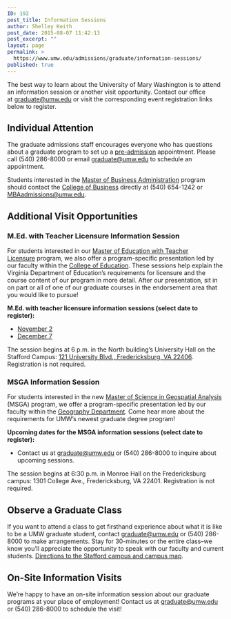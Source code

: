 ```yaml
---
ID: 192
post_title: Information Sessions
author: Shelley Keith
post_date: 2015-08-07 11:42:13
post_excerpt: ""
layout: page
permalink: >
  https://www.umw.edu/admissions/graduate/information-sessions/
published: true
---
```

The best way to learn about the University of Mary Washington is to attend an information session or another visit opportunity. Contact our office at <a href="mailto:graduate@umw.edu">graduate@umw.edu</a> or visit the corresponding event registration links below to register.
<h2>Individual Attention</h2>
The graduate admissions staff encourages everyone who has questions about a graduate program to set up a <a href="/admissions/graduate/advising/">pre-admission</a> appointment. Please call (540) 286-8000 or email <a href="mailto:graduate@umw.edu">graduate@umw.edu</a> to schedule an appointment.

Students interested in the <a href="/admissions/graduate/degrees/mba/">Master of Business Administration</a> program should contact the <a href="http://business.umw.edu">College of Business</a> directly at (540) 654-1242 or <a href="mailto:graduate@umw.edu">MBAadmissions@umw.edu</a>.
<h2>Additional Visit Opportunities</h2>
<h3>M.Ed. with Teacher Licensure Information Session</h3>
For students interested in our <a href="/admissions/graduate/degrees/med-teacher-licensure/">Master of Education with Teacher Licensure</a> program, we also offer a program-specific presentation led by our faculty within the <a href="http://education.umw.edu">College of Education</a>. These sessions help explain the Virginia Department of Education’s requirements for licensure and the course content of our program in more detail. After our presentation, sit in on part or all of one of our graduate courses in the endorsement area that you would like to pursue!

<strong>M.Ed. with teacher licensure information sessions (select date to register):</strong>
<ul>
	<li><a href="https://umw.askadmissions.net/Portal/EI/ViewDetails?gid=623577b5044b47d9144eb78815b386b1b39352" target="_blank" rel="nofollow">November 2</a></li>
	<li><a href="https://umw.askadmissions.net/Portal/EI/ViewDetails?gid=623577373dc74b57be4a9aa311dc7821ffbb3e" target="_blank" rel="nofollow">December 7</a></li>
</ul>
The session begins at 6 p.m. in the North building’s University Hall on the Stafford Campus: <a title="Get driving directions with Google Maps" href="https://goo.gl/maps/pa8z3">121 University Blvd., Fredericksburg, VA 22406</a>. Registration is not required.
<h3>MSGA Information Session</h3>
For students interested in the new <a href="/admissions/graduate/degrees/msga/">Master of Science in Geospatial Analysis</a> (MSGA) program, we offer a program-specific presentation led by our faculty within the <a href="http://cas.umw.edu/geography/">Geography Department</a>. Come hear more about the requirements for UMW’s newest graduate degree program!

<strong>Upcoming dates for the MSGA information sessions (select date to register):</strong>
<ul>
	<li>Contact us at <a href="mailto:graduate@umw.edu">graduate@umw.edu</a> or (540) 286-8000 to inquire about upcoming sessions.</li>
</ul>
The session begins at 6:30 p.m. in Monroe Hall on the Fredericksburg campus: 1301 College Ave., Fredericksburg, VA 22401. Registration is not required.
<h2>Observe a Graduate Class</h2>
If you want to attend a class to get firsthand experience about what it is like to be a UMW graduate student, contact <a href="mailto:graduate@umw.edu">graduate@umw.edu</a> or (540) 286-8000 to make arrangements. Stay for 30-minutes or the entire class–we know you’ll appreciate the opportunity to speak with our faculty and current students. <a href="http://www.umw.edu/visitors/stafford-campus/">Directions to the Stafford campus and campus map</a>.
<h2>On-Site Information Visits</h2>
We’re happy to have an on-site information session about our graduate programs at your place of employment! Contact us at <a href="mailto:graduate@umw.edu">graduate@umw.edu</a> or (540) 286-8000 to schedule the visit!